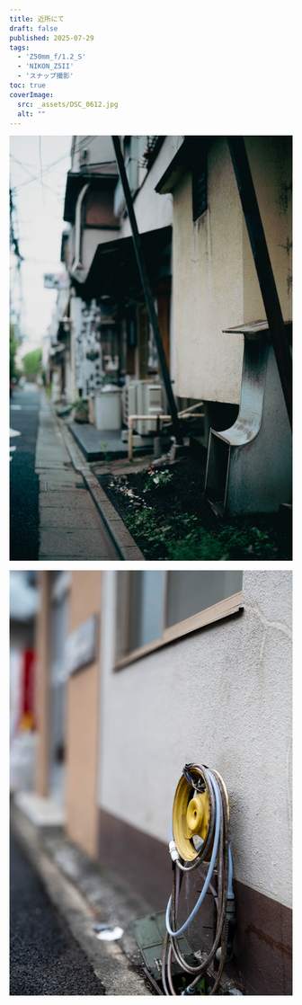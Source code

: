 ```yaml
---
title: 近所にて
draft: false
published: 2025-07-29
tags:
  - 'Z50mm_f/1.2_S'
  - 'NIKON_Z5II'
  - 'スナップ撮影'
toc: true
coverImage:
  src: _assets/DSC_0612.jpg
  alt: ""
---
```


![](_assets/DSC_0609.jpg)

![](_assets/DSC_0607.jpg)

